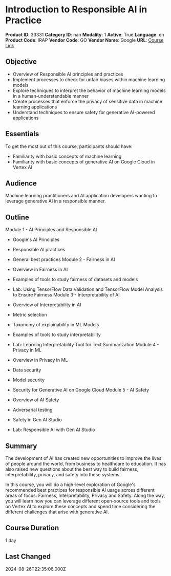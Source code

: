 # Introduction to Responsible AI in Practice

**Product ID**: 33331
**Category ID**: nan
**Modality**: 1
**Active**: True
**Language**: en
**Product Code**: IRAP
**Vendor Code**: GO
**Vendor Name**: Google
**URL**: [Course Link](https://www.fastlaneus.com/course/google-irap)

## Objective
- Overview of Responsible AI principles and practices
- Implement processes to check for unfair biases within machine learning models
- Explore techniques to interpret the behavior of machine learning models in a human-understandable manner
- Create processes that enforce the privacy of sensitive data in machine learning applications
- Understand techniques to ensure safety for generative AI-powered applications

## Essentials
To get the most out of this course, participants should have:



- Familiarity with basic concepts of machine learning
- Familiarity with basic concepts of generative AI on Google Cloud in Vertex AI

## Audience
Machine learning practitioners and AI application developers wanting to leverage generative AI in a responsible manner.

## Outline
Module 1 - AI Principles and Responsible AI


- Google's AI Principles
- Responsible AI practices
- General best practices
Module 2 - Fairness in AI


- Overview in Fairness in AI
- Examples of tools to study fairness of datasets and models
- Lab: Using TensorFlow Data Validation and TensorFlow Model Analysis to Ensure Fairness
Module 3 - Interpretability of AI


- Overview of Interpretability in AI
- Metric selection
- Taxonomy of explainability in ML Models
- Examples of tools to study interpretability
- Lab: Learning Interpretability Tool for Text Summarization
Module 4 - Privacy in ML


- Overview in Privacy in ML
- Data security
- Model security
- Security for Generative AI on Google Cloud
Module 5 - AI Safety


- Overview of AI Safety
- Adversarial testing
- Safety in Gen AI Studio
- Lab: Responsible AI with Gen AI Studio

## Summary
The development of AI has created new opportunities to improve the lives of people around the world, from business to healthcare to education. It has also raised new questions about the best way to build fairness, interpretability, privacy, and safety into these systems. 

In this course, you will do a high-level exploration of Google's recommended best practices for responsible AI usage across different areas of focus: Fairness, Interpretability, Privacy and Safety. Along the way, you will learn how you can leverage different open-source tools and tools on Vertex AI to explore these concepts and spend time considering the different challenges that arise with generative AI.

## Course Duration
1 day

## Last Changed
2024-08-26T22:35:06.000Z
